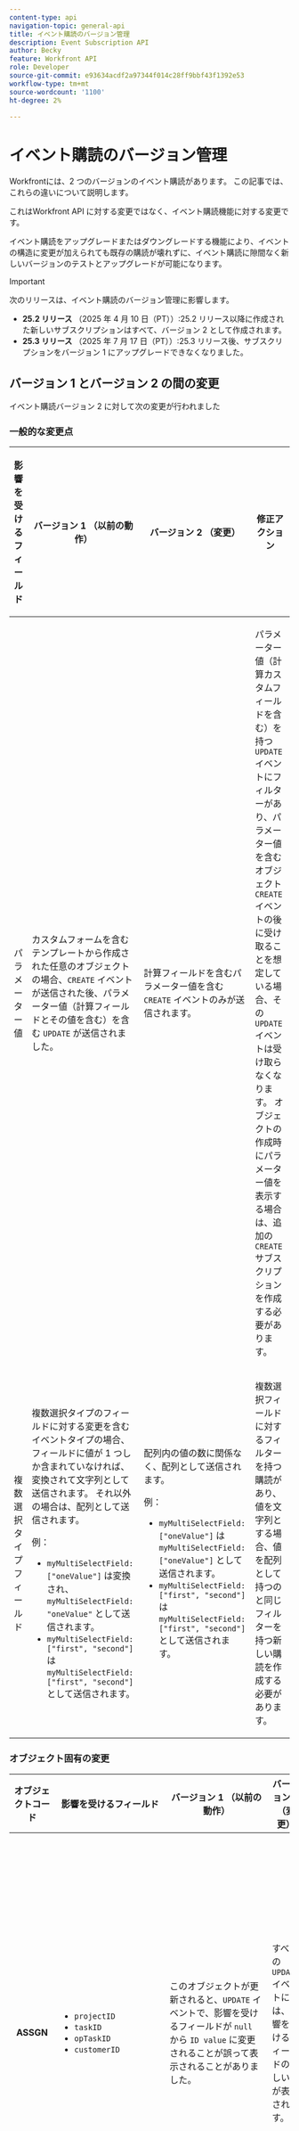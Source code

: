 ```yaml
---
content-type: api
navigation-topic: general-api
title: イベント購読のバージョン管理
description: Event Subscription API
author: Becky
feature: Workfront API
role: Developer
source-git-commit: e93634acdf2a97344f014c28ff9bbf43f1392e53
workflow-type: tm+mt
source-wordcount: '1100'
ht-degree: 2%

---
```



# イベント購読のバージョン管理

Workfrontには、2 つのバージョンのイベント購読があります。 この記事では、これらの違いについて説明します。

これはWorkfront API に対する変更ではなく、イベント購読機能に対する変更です。

イベント購読をアップグレードまたはダウングレードする機能により、イベントの構造に変更が加えられても既存の購読が壊れずに、イベント購読に隙間なく新しいバージョンのテストとアップグレードが可能になります。

>[!IMPORTANT]
>
>次のリリースは、イベント購読のバージョン管理に影響します。
>
>* **25.2 リリース** （2025 年 4 月 10 日（PT））:25.2 リリース以降に作成された新しいサブスクリプションはすべて、バージョン 2 として作成されます。
>* **25.3 リリース** （2025 年 7 月 17 日（PT））:25.3 リリース後、サブスクリプションをバージョン 1 にアップグレードできなくなりました。

## バージョン 1 とバージョン 2 の間の変更

イベント購読バージョン 2 に対して次の変更が行われました


### 一般的な変更点



<table style="table-layout:auto"> 
 <col> 
 <col> 
 <col> 
 <col> 
 <thead> 
  <tr> 
   <th> <p><b>影響を受けるフィールド</b></p> </th> 
   <th> <p><b>バージョン 1 （以前の動作）</b></p> </th> 
   <th> <p><b>バージョン 2 （変更）</b></p> </th> 
   <th> <p><b>修正アクション</b></p> </th> 
  </tr> 
 </thead> 
 <tbody> 
  <tr> 
   <td> <p>パラメーター値</p> </td> 
   <td> <p>カスタムフォームを含むテンプレートから作成された任意のオブジェクトの場合、<code>CREATE</code> イベントが送信された後、パラメーター値（計算フィールドとその値を含む）を含む <code>UPDATE</code> が送信されました。    </p> </td> 
   <td> <p>計算フィールドを含むパラメーター値を含む <code>CREATE</code> イベントのみが送信されます。</p> </td> 
   <td> <p>パラメーター値（計算カスタムフィールドを含む）を持つ <code>UPDATE</code> イベントにフィルターがあり、パラメーター値を含むオブジェクト <code>CREATE</code> イベントの後に受け取ることを想定している場合、その <code>UPDATE</code> イベントは受け取らなくなります。 オブジェクトの作成時にパラメーター値を表示する場合は、追加の <code>CREATE</code> サブスクリプションを作成する必要があります。</p> </td> 
  </tr> 
  <tr> 
   <td> <p>複数選択タイプフィールド</p> </td> 
   <td> <p>複数選択タイプのフィールドに対する変更を含むイベントタイプの場合、フィールドに値が 1 つしか含まれていなければ、変換されて文字列として送信されます。 それ以外の場合は、配列として送信されます。 </p><p>例：</p><ul><li><code>myMultiSelectField: ["oneValue"]</code> は変換され、<code>myMultiSelectField: "oneValue"</code> として送信されます。</li><li><code>myMultiSelectField: ["first", "second"]</code> は <code>myMultiSelectField: ["first", "second"]</code> として送信されます。</li></ul> </td> 
   <td> <p>配列内の値の数に関係なく、配列として送信されます。 </p><p>例：</p><ul><li><code>myMultiSelectField: ["oneValue"]</code> は <code>myMultiSelectField: ["oneValue"]</code> として送信されます。</li><li><code>myMultiSelectField: ["first", "second"]</code> は <code>myMultiSelectField: ["first", "second"]</code> として送信されます。</li></ul> </td> 
   <td> <p>複数選択フィールドに対するフィルターを持つ購読があり、値を文字列とする場合、値を配列として持つのと同じフィルターを持つ新しい購読を作成する必要があります。 </p> </td> 
  </tr> 
 </tbody> 
</table>

### オブジェクト固有の変更

<table style="table-layout:auto"> 
 <col> 
 <col> 
 <col> 
 <col> 
 <col> 
 <thead> 
  <tr> 
   <th> <b> オブジェクトコード </b> </th> 
   <th> <b> 影響を受けるフィールド </b> </th> 
   <th> <b> バージョン 1 （以前の動作） </b></th> 
   <th> <b> バージョン 2 （変更） </b> </th> 
   <th> <b> 是正措置 </b> </th> 
  </tr> 
 </thead> 
 <tbody> 
  <tr> 
   <th rowspan="1">ASSGN</th> 
   <td>
    <ul>
     <li><code>projectID</code></li>
     <li><code>taskID</code></li>
     <li><code>opTaskID</code></li>
     <li><code>customerID</code></li>
    </ul> 
   </td> 
   <td>このオブジェクトが更新されると、<code>UPDATE</code> イベントで、影響を受けるフィールドが <code>null</code> から <code>ID value</code> に変更されることが誤って表示されることがありました。</td> 
   <td>すべての <code>UPDATE</code> イベントには、影響を受けるフィールドの正しい値が表示されます。</td> 
   <td>なし。影響を受けるフィールドにフィルターがある場合、<code>UPDATE</code> のイベントは、これらのフィールドが実際に変更された場合にのみ受け取り、その他の値が変更された場合には受け取りません。
   </td> 
  </tr> 
  <tr> 
   <th rowspan="2">DOCU</th> 
   <td>
    <ul>
     <li><code>referenceObjID</code></li>
    </ul> 
   </td> 
   <td>このオブジェクトのパラメーター値が更新されると、<code>UPDATE</code> イベントで、影響を受けるフィールドが <code>null</code> から <code>object id</code> に変更されたことが誤って表示されていました。 </td> 
   <td>すべての <code>UPDATE</code> イベントには、影響を受けるフィールドの正しい値が表示されます。</td> 
   <td>なし。影響を受けるフィールドにフィルターがある場合、<code>UPDATE</code> のイベントは、これらのフィールドが実際に変更された場合にのみ受け取り、その他の値が変更された場合には受け取りません。
  </tr> 
  <tr> 
  <td>
    <ul>
     <li><code>groups</code></li>
    </ul> 
   </td> 
   <td>ドキュメントが削除されると、<code>DELETE</code> イベントで、影響を受けるフィールドが事前状態の空の配列として誤って表示されていました。    </td> 
   <td><code>DELETE</code> イベントは、影響を受けるフィールドを事前状態で正しく表示します。</td> 
   <td>なし。<code>DELETE</code> イベントは引き続き送信されますが、影響を受けるフィールドの正しいデータが表示されるようになりました。 
</td> 
  </tr> 
  <tr> 
   <th rowspan="1">DOCV</th> 
  <td>
    <ul>
     <li><code>proofDecision</code></li>
     <li><code>proofName</code></li>
     <li><code>proofProgress</code></li>
    </ul> 
   </td> 
   <td>このオブジェクトが更新されると、2 つの <code>UPDATE</code> イベントが送信されます。 最初のイベントには影響を受けるフィールドは含まれませんでしたが、2 番目のイベントには含まれていました。</td> 
   <td>影響を受けるフィールドを含むすべてのフィールド更新が 1 つの <code>UPDATE</code> イベントにのみ存在し、2 つ目の不要なイベントは送信されません。     </td> 
   <td>なし。影響を受けるフィールドにフィルターがある場合、イベントは最初のイベントで配信されます。 
</td> 
  </tr> 
  <tr> 
   <th rowspan="2">EXPNS</th> 
  <td>
    <ul>
     <li><code>topReferenceObjCode</code></li>
     <li><code>referenceObjectName</code></li>
    </ul> 
   </td> 
   <td>任意のパラメーター値が費用で更新された場合、<code>UPDATE</code> イベントで、topReferenceObjCode が <code>EXPNS</code> から <code>PROJ</code> に変更され、<code>referenceObjectName</code> が <code>null</code> から <code>string value of project name</code> に変更されたことが誤って表示されていました。      </td> 
   <td>すべての <code>UPDATE</code> イベントには、影響を受けるフィールドの正しい値が表示されます。</td> 
   <td>なし。影響を受けるフィールドにフィルターがある場合、<code>UPDATE</code> のイベントは、これらのフィールドが実際に変更された場合にのみ受け取り、その他の値が変更された場合には受け取りません。
  </tr> 
  <tr> 
  <td>
    <ul>
     <li><code>topReferenceObjCode</code></li>
     <li><code>referenceObjectName</code></li>
    </ul> 
   </td> 
   <td>費用オブジェクトが削除されると、<code>UPDATE</code> イベントが送信され、<code>DELETE</code> イベントが送信される前に、影響を受けるフィールドが null に変更されました。    </td> 
   <td>追加の <code>UPDATE</code> イベントは送信されません。 <code>DELETE</code> イベントには、before 状態の影響を受けるフィールドに対する正しい値があります。 </td> 
   <td><code>UPDATE</code> イベントの影響を受けるフィールドのフィルターがあり、オブジェクトが削除されたときに受け取ることを期待していた場合、その <code>UPDATE</code> イベントは受け取らなくなります。 オブジェクトの削除時にこれらのフィールドを表示する場合は、追加の <code>DELETE</code> サブスクリプションを作成する必要があります。
</td> 
  </tr> 
  <tr> 
   <th rowspan="1">時間</th> 
  <td>
    <ul>
     <li><code>projectID </code></li>
     <li><code>taskID </code></li>
     <li><code>roleID</code></li>
     <li><code>timesheetID</code></li>
     <li><code>hourTypeID </code></li>
     <li><code>projectOverheadID</code></li>
     <li><code>referenceObjID</code></li>
     <li><code>referenceObjCode</code></li>
     <li><code>securityRootID</code></li>
    </ul> 
   </td> 
   <td>このオブジェクトが削除されると、<code>DELETE</code> イベントで、影響を受けるフィールドが <code>null</code> のように誤って表示されていました。 </td> 
   <td><code>DELETE</code> イベントは、影響を受けるフィールドを事前状態で正しく表示します。</td> 
   <td>なし。<code>DELETE</code> イベントは引き続き送信されますが、影響を受けるフィールドの正しいデータが表示されるようになりました。 </td> 
  </tr> 
  <tr> 
   <th rowspan="2">OPTASK</th> 
  <td>
    <ul>
     <li><code>rootGroupID</code></li>
    </ul> 
   </td> 
   <td>このオブジェクトのパラメーター値が更新されると、<code>UPDATE</code> イベントで、影響を受けるフィールドが <code>null</code> から <code>ID value</code> に変更されたことが誤って表示されていました。 </td> 
   <td>すべての <code>UPDATE</code> イベントには、影響を受けるフィールドの正しい値が表示されます。</td> 
   <td>なし。影響を受けるフィールドにフィルターがある場合、そのフィールドが実際に変更された場合にのみ <code>UPDATE</code> イベントが返され、他のパラメーター値が変更された場合には返されません。
</td> 
  </tr> 
  <tr> 
  <td>
    <ul>
     <li><code>resolveProjectID</code></li>
     <li><code>resolveTaskID</code></li>
     <li><code>resolvingObjID</code></li>
    </ul> 
   </td> 
   <td>このオブジェクトが更新されると、<code>UPDATE</code> イベントで、影響を受けるフィールドが <code>null</code> から <code>ID value</code> に変更されることが誤って表示されることがありました。</td> 
   <td>すべての <code>UPDATE</code> イベントには、影響を受けるフィールドの正しい値が表示されます。    </td> 
   <td></td> 
  </tr> 
  <tr> 
   <th rowspan="2">PROJ</th> 
  <td>
    <ul>
     <li><code>rootGroupID</code></li>
    </ul> 
   <td>このオブジェクトのパラメーター値が更新されると、<code>UPDATE</code> イベントで、影響を受けるフィールドが <code>null</code> から <code>ID value</code> に変更されたことが誤って表示されていました。 </td> 
   <td>すべての <code>UPDATE</code> イベントには、影響を受けるフィールドの正しい値が表示されます。</td> 
   <td>なし。影響を受けるフィールドにフィルターがある場合、そのフィールドが実際に変更された場合にのみ <code>UPDATE</code> イベントが返され、他のパラメーター値が変更された場合には返されません。
  </tr> 
  <tr> 
  <td>
    <ul>
     <li><code>convertedOpTaskID</code></li>
    </ul> 
   </td> 
   <td>このオブジェクトが更新されると、<code>UPDATE</code> イベントで、影響を受けるフィールドが <code>null</code> から <code>ID value</code> に変更されることが誤って表示されることがありました。</td> 
   <td>すべての <code>UPDATE</code> イベントには、影響を受けるフィールドの正しい値が表示されます。</td> 
   <td>なし。影響を受けるフィールドにフィルターがある場合、そのフィールドが実際に変更された場合にのみ <code>UPDATE</code> イベントが返され、他のパラメーター値が変更された場合には返されません。
  </tr> 
  <tr> 
   <th rowspan="2">タスク</th> 
  <td>
    <ul>
     <li><code>rootGroupID</code></li>
    </ul> 
   </td> 
   <td>このオブジェクトのパラメーター値が更新されると、<code>UPDATE</code> イベントで、影響を受けるフィールドが <code>null</code> から <code>ID value</code> に変更されたことが誤って表示されていました。 </td> 
   <td>すべての <code>UPDATE</code> イベントには、影響を受けるフィールドの正しい値が表示されます。</td> 
   <td>なし。影響を受けるフィールドにフィルターがある場合、そのフィールドが実際に変更された場合にのみ <code>UPDATE</code> イベントが返され、他のパラメーター値が変更された場合には返されません。
  </tr> 
  <tr> 
  <td>
    <ul>
     <li><code>convertedOpTaskID</code></li>
    </ul> 
   </td> 
   <td>このオブジェクトが更新されると、<code>UPDATE</code> イベントで、影響を受けるフィールドが <code>null</code> から <code>ID value</code> に変更されることが誤って表示されることがありました。</td> 
   <td>すべての <code>UPDATE</code> イベントには、影響を受けるフィールドの正しい値が表示されます。</td> 
   <td>なし。影響を受けるフィールドにフィルターがある場合、そのフィールドが実際に変更された場合にのみ <code>UPDATE</code> イベントが返され、他のパラメーター値が変更された場合には返されません。
 </tbody> 
</table>
